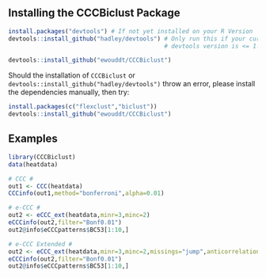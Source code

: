 
<!-- README.md is generated from README.Rmd. Please edit that file -->
Installing the CCCBiclust Package
---------------------------------

``` r
install.packages("devtools") # If not yet installed on your R Version
devtools::install_github("hadley/devtools") # Only run this if your currently installed 
                                            # devtools version is <= 1.12 (recursive dependencies bug)

devtools::install_github("ewouddt/CCCBiclust")
```

Should the installation of `CCCBiclust` or `devtools::install_github("hadley/devtools")` throw an error, please install the dependencies manually, then try:

``` r
install.packages(c("flexclust","biclust"))
devtools::install_github("ewouddt/CCCBiclust")
```

Examples
--------

``` r
library(CCCBiclust)
data(heatdata)

# CCC #
out1 <- CCC(heatdata)
CCCinfo(out1,method="bonferroni",alpha=0.01)

# e-CCC #
out2 <- eCCC_ext(heatdata,minr=3,minc=2)
eCCCinfo(out2,filter="Bonf0.01")
out2@info$eCCCpatterns$BC53[1:10,]

# e-CCC Extended #
out2 <- eCCC_ext(heatdata,minr=3,minc=2,missings="jump",anticorrelation = TRUE)
eCCCinfo(out2,filter="Bonf0.01")
out2@info$eCCCpatterns$BC53[1:10,]
```
